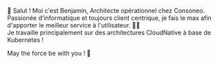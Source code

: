 👋 Salut !
Moi c'est Benjamin, Architecte opérationnel chez Consoneo. Passionée d'informatique et toujours client centrique, je fais le max afin d'apporter le meilleur service à l'utilisateur. 💪🏼  
Je travaille principalement sur des architectures CloudNative à base de Kubernetes !

May the force be with you ! 🤩
